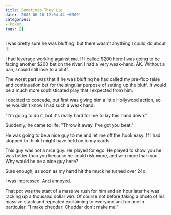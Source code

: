 ```yaml
---
title: Sometimes They Lie
date: '2008-06-16 12:04:44 +0000'
categories:
- Poker
tags: []
---
```

<p>I was pretty sure he was bluffing, but there wasn't anything I could do about it.</p>
<p>I had leverage working against me. If I called $200 here I was going to be facing another $200 bet on the river. I had a very weak-hand, AK. Without a pair, I could still lose to a bluff. </p>
<p>The worst part was that if he was bluffing he had called my pre-flop raise and continuation bet for the singular purpose of setting up the bluff. It would be a much more sophisticated play that I expected from him.</p>
<p>I decided to concede, but first was giving him a little Hollywood action, so he wouldn't know I had such a weak hand.</p>
<p>"I'm going to do it, but it's really hard for me to lay this hand down."</p>
<p>Suddenly, he came to life. "Throw it away. I've got you beat."</p>
<p>He was going to be a nice guy to me and let me off the hook easy. If I had stopped to think I might have held on to my cards.</p>
<p>This guy was not a nice guy. He played for ego. He played to show you he was better than you because he could risk more, and win more than you. Why would he be a nice guy here?</p>
<p>Sure enough, as soon as my hand hit the muck he turned over 24o.</p>
<p>I was impressed. And annoyed.</p>
<p>That pot was the start of a massive rush for him and an hour later he was racking up a thousand dollar win. Of course not before taking a photo of his massive stack and repeated exclaiming to everyone and no one in particular, "I make cheddar! Cheddar don't make me!"</p>
